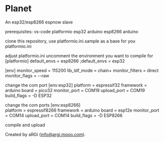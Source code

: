 # Planet

An esp32/esp8266 espnow slave

prerequisites:
  vs-code
  platformio
  esp32 arduino
  esp8266 arduino

clone this repository, use platformio.ini.sample as a base for you platformio.ini

adjust platformio.ini
uncomment the environment you want to compile for
[platformio]
default_envs = esp8266
;default_envs = esp32

[env]
monitor_speed = 115200
lib_ldf_mode = chain+
monitor_filters = 
	direct
monitor_flags = --raw

change the com port
[env:esp32]
platform = espressif32
framework = arduino
board = pico32
monitor_port = COM19
upload_port = COM19
build_flags = -D ESP32

change the com ports
[env:esp8266]  
platform = espressif8266
framework = arduino
board = esp12e
monitor_port = COM14
upload_port = COM14
build_flags = -D ESP8266

compile and upload

Created by aRGi (info@argi.mooo.com).
